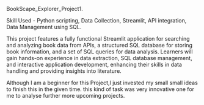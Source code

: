 BookScape_Explorer_Project1.

Skill Used - Python scripting, Data Collection, Streamlit, API integration, Data Management using SQL.

This project features a fully functional Streamlit application for searching and analyzing book data from APIs, a structured SQL database for storing book information, and a set of SQL queries for data analysis. Learners will gain hands-on experience in data extraction, SQL database management, and interactive application development, enhancing their skills in data handling and providing insights into literature.

Although I am a beginner for this Project,I just invested my small small ideas to finish this in the given time.
this kind of task was very innovative one for me to analyse further more upcoming projects. 
